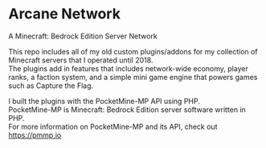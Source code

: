 # Arcane Network
A Minecraft: Bedrock Edition Server Network

This repo includes all of my old custom plugins/addons for my collection of Minecraft servers that I operated until 2018. <br/>
The plugins add in features that includes network-wide economy, player ranks, a faction system, and a simple mini game engine that powers games such as Capture the Flag. <br/>

I built the plugins with the PocketMine-MP API using PHP. <br/>
PocketMine-MP is Minecraft: Bedrock Edition server software written in PHP. <br/>
For more information on PocketMine-MP and its API, check out <a href="pmmp.io">https://pmmp.io</a> 
